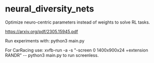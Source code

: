 # neural_diversity_nets
Optimize neuro-centric parameters instead of weights to solve RL tasks.

https://arxiv.org/pdf/2305.15945.pdf

Run experiments with:
python3 main.py

For CarRacing use:
xvfb-run -a -s "-screen 0 1400x900x24 +extension RANDR" -- python3 main.py
to run screenless.


